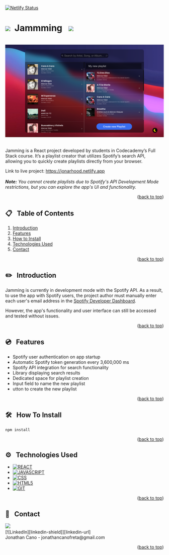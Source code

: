 <a id="readme-top"></a>

[![Netlify Status](https://api.netlify.com/api/v1/badges/247d54dc-717f-4147-baad-119824719ae7/deploy-status)](https://app.netlify.com/sites/jonarhood/deploys)

# <img src="https://media.giphy.com/media/yFKokXsr5Bc6xVqpTt/giphy.gif?cid=790b76115vlx574153o2vl7h2bcacpl0li4cyqjr0kdr2756&ep=v1_gifs_search&rid=giphy.gif&ct=s" width="30">&nbsp; Jammming &nbsp; <img src="https://media.giphy.com/media/yFKokXsr5Bc6xVqpTt/giphy.gif?cid=790b76115vlx574153o2vl7h2bcacpl0li4cyqjr0kdr2756&ep=v1_gifs_search&rid=giphy.gif&ct=s" width="30">

<br />
<div align="center">
    <img src="./src/resources/img/screen1.png" alt="Logo" width="800" >
</div>
<br />

Jamming is a React project developed by students in Codecademy’s Full Stack course. It’s a playlist creator that utilizes Spotify’s search API, allowing you to quickly create playlists directly from your browser.

Link to live project: <a href="https://jonarhood.netlify.app">https://jonarhood.netlify.app</a><br/>
<br/>
<i><strong>Note:</strong> You cannot create playlists due to Spotify's API Development Mode restrictions, but you can explore the app's UI and functionality.</i>


<p align="right">(<a href="#readme-top">back to top</a>)</p>

## 📋 &nbsp; Table of Contents

1. [Introduction](#introduction)
2. [Features](#features)
3. [How to Install](#how-to-install)
4. [Technologies Used](#technologies-used)
5. [Contact](#contact)

<p align="right">(<a href="#readme-top">back to top</a>)</p>


## ✏️ &nbsp; Introduction

Jamming is currently in development mode with the Spotify API. As a result, to use the app with Spotify users, the project author must manually enter each user's email address in the [Spotify Developer Dashboard](https://developer.spotify.com/). 

However, the app's functionality and user interface can still be accessed and tested without issues.

<p align="right">(<a href="#readme-top">back to top</a>)</p>

## 💿 &nbsp; Features

- Spotify user authentication on app startup
- Automatic Spotify token generation every 3,600,000 ms
- Spotify API integration for search functionality
- Library displaying search results
- Dedicated space for playlist creation
- Input field to name the new playlist
- utton to create the new playlist

<p align="right">(<a href="#readme-top">back to top</a>)</p>

## 🛠️ &nbsp; How To Install

```
npm install
```

<p align="right">(<a href="#readme-top">back to top</a>)</p>

## ⚙️ &nbsp; Technologies Used

* [![REACT][REACT.js]][REACT-url]
* [![JAVASCRIPT][JAVASCRIPT.js]][JAVASCRIPT-url]
* [![CSS][CSS.js]][CSS-url]
* [![HTML5][HTML5.js]][HTML5-url]
* [![GIT][GIT.js]][GIT-url]

<p align="right">(<a href="#readme-top">back to top</a>)</p>

## 👤 &nbsp; Contact

<a href="https://github.com/JonaRhood/react-projects/graphs/contributors">
  <img src="https://contrib.rocks/image?repo=JonaRhood/react-projects" />
</a>
<br />
[![LinkedIn][linkedin-shield]][linkedin-url]
<br />
Jonathan Cano -  jonathancanofreta@gmail.com

<p align="right">(<a href="#readme-top">back to top</a>)</p>

[product-screenshot]: ./src/resources/img/screen2.png
[linkedin-shield]: https://img.shields.io/badge/-LinkedIn-blue.svg?style=for-the-badge&logo=linkedin&colorBlue
[linkedin-url]: https://www.linkedin.com/in/jonathancanocalduch
[React.js]: https://img.shields.io/badge/React-20232A?style=for-the-badge&logo=react&logoColor=61DAFB
[React-url]: https://reactjs.org/
[Javascript.js]: https://img.shields.io/badge/Javascript-3b473e?style=for-the-badge&logo=JavaScript&logoColor=Y
[Javascript-url]: https://developer.mozilla.org/es/docs/Web/JavaScript
[CSS.js]: https://img.shields.io/badge/CSS3-001569?style=for-the-badge&logo=css3&logoColor=306af1
[CSS-url]: https://developer.mozilla.org/es/docs/Web/CSS
[HTML5.js]: https://img.shields.io/badge/HTML5-2d1f09?style=for-the-badge&logo=html5&logoColor=e8571f
[HTML5-url]: https://developer.mozilla.org/es/docs/Glossary/HTML5
[Git.js]: https://img.shields.io/badge/git-002c05?style=for-the-badge&logo=git&logoColor=e8571f
[Git-url]: https://git-scm.com/
